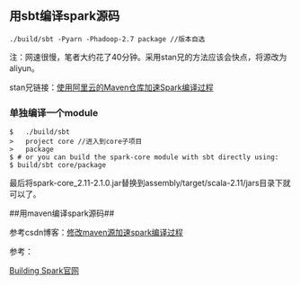 ## 用sbt编译spark源码 ##

    ./build/sbt -Pyarn -Phadoop-2.7 package //版本自选

注：网速很慢，笔者大约花了40分钟。采用stan兄的方法应该会快点，将源改为aliyun。

stan兄链接：[使用阿里云的Maven仓库加速Spark编译过程](https://zhuanlan.zhihu.com/p/25279570)

### 单独编译一个module ###

    $	./build/sbt
	>   project core //进入到core子项目
	>   package
	$ # or you can build the spark-core module with sbt directly using:
	$ build/sbt core/package

最后将spark-core_2.11-2.1.0.jar替换到assembly/target/scala-2.11/jars目录下就可以了。

##用maven编译spark源码##

参考csdn博客：[修改maven源加速spark编译过程](http://blog.csdn.net/microsoft2014/article/details/56069376)

参考：

[Building Spark官网](http://spark.apache.org/docs/latest/building-spark.html#building-spark)



